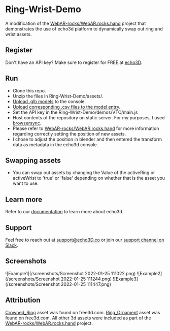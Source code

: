 # Ring-Wrist-Demo
A modification of the [WebAR-rocks/WebAR.rocks.hand](https://github.com/WebAR-rocks/WebAR.rocks.hand) project that demonstrates the use of echo3d platform
to dynamically swap out ring and wrist assets.

## Register
Don't have an API key? Make sure to register for FREE at [echo3D](https://console.echo3D.co/#/auth/register).

## Run
* Clone this repo.
* Unzip the files in Ring-Wrist-Demo/assets/.
* [Upload .glb models](https://docs.echo3D.co/quickstart/add-a-3d-model) to the console.
* [Upload corresponding .csv files to the model entry](https://docs.echo3d.co/web-console/manage-pages/data-page/how-to-add-data#1.-upload-a-metadata-file).
* Set the API key in the Ring-Wrist-Demo/demos/VTO/main.js 
* Host contents of the repository on static server. For my purposes, I used [browsersync](https://browsersync.io/).
* Please refer to [WebAR-rocks/WebAR.rocks.hand](https://github.com/WebAR-rocks/WebAR.rocks.hand#virtual-try-on-and-object-manipulation) for more information 
regarding correctly setting the position of new assets. 
* I chose to adjust the position in blender and then entered the transform data as metadata in the echo3d console.

## Swapping assets
* You can swap out assets by changing the Value of the activeRing or activeWrist to 'true' or 'false' depending on whether that is the asset you want to use.

## Learn more
Refer to our [documentation](https://docs.echo3D.co) to learn more about echo3d.

## Support
Feel free to reach out at [support@echo3D.co](mailto:support@echo3D.co) or join our [support channel on Slack](https://go.echo3D.co/join).

## Screenshots
![Example1](/screenshots/Screenshot 2022-01-25 111022.png)
![Example2](/screenshots/Screenshot 2022-01-25 111244.png)
![Example3](/screenshots/Screenshot 2022-01-25 111447.png)

## Attribution
[Crowned_Ring](https://free3d.com/3d-model/the-crowned-ring-407380.html) asset was found on free3d.com.
[Ring_Ornament](https://free3d.com/3d-model/the-crowned-ring-407380.html) asset was found on free3d.com.
All other 3d assets were included as part of the [WebAR-rocks/WebAR.rocks.hand](https://github.com/WebAR-rocks/WebAR.rocks.hand) project.
